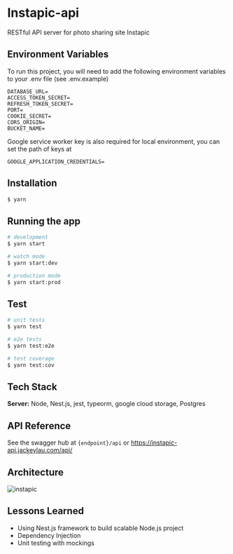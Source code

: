 
# Instapic-api

RESTful API server for photo sharing site Instapic


## Environment Variables

To run this project, you will need to add the following environment variables to your .env file (see .env.example)

```
DATABASE_URL=
ACCESS_TOKEN_SECRET=
REFRESH_TOKEN_SECRET=
PORT=
COOKIE_SECRET=
CORS_ORIGIN=
BUCKET_NAME=
```

Google service worker key is also required for local environment, you can set the path of keys at

`GOOGLE_APPLICATION_CREDENTIALS=`

## Installation

```bash
$ yarn
```

## Running the app

```bash
# development
$ yarn start

# watch mode
$ yarn start:dev

# production mode
$ yarn start:prod
```

## Test

```bash
# unit tests
$ yarn test

# e2e tests
$ yarn test:e2e

# test coverage
$ yarn test:cov
```

  
## Tech Stack

**Server:** Node, Nest.js, jest, typeorm, google cloud storage, Postgres

  
## API Reference

See the swagger hub at `{endpoint}/api` or https://instapic-api.jackeylau.com/api/

## Architecture

![instapic](https://user-images.githubusercontent.com/20975443/129932345-e778dfdb-e0bc-4f49-bc74-2b234860e58f.jpeg)


## Lessons Learned

- Using Nest.js framework to build scalable Node.js project
- Dependency Injection
- Unit testing with mockings


